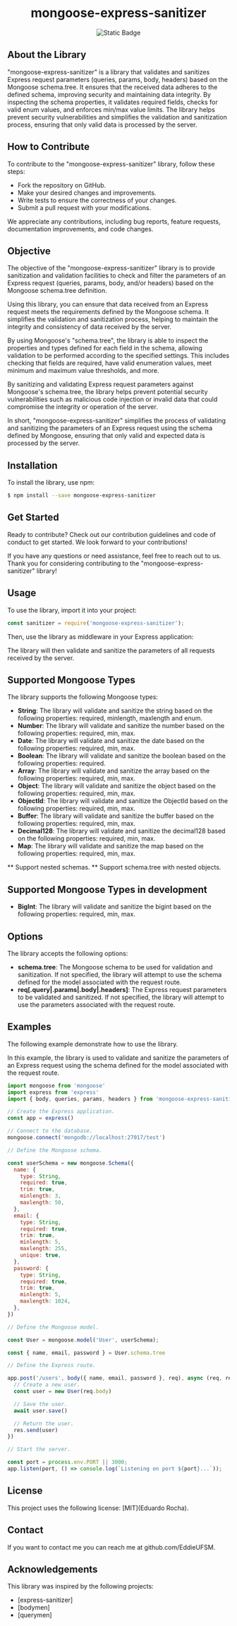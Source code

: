 <h1 align="center"> mongoose-express-sanitizer </h1>

<p align="center">
  <img alt="Static Badge" src="https://badge.fury.io/js/mongoose-express-sanitizer.svg">
</p>

## About the Library

"mongoose-express-sanitizer" is a library that validates and sanitizes Express request parameters (queries, params, body, headers) based on the Mongoose schema.tree. It ensures that the received data adheres to the defined schema, improving security and maintaining data integrity. By inspecting the schema properties, it validates required fields, checks for valid enum values, and enforces min/max value limits. The library helps prevent security vulnerabilities and simplifies the validation and sanitization process, ensuring that only valid data is processed by the server.


## How to Contribute

To contribute to the "mongoose-express-sanitizer" library, follow these steps:

- Fork the repository on GitHub.
- Make your desired changes and improvements.
- Write tests to ensure the correctness of your changes.
- Submit a pull request with your modifications.

We appreciate any contributions, including bug reports, feature requests, documentation improvements, and code changes.


## Objective

The objective of the "mongoose-express-sanitizer" library is to provide sanitization and validation facilities to check and filter the parameters of an Express request (queries, params, body, and/or headers) based on the Mongoose schema.tree definition.

Using this library, you can ensure that data received from an Express request meets the requirements defined by the Mongoose schema. It simplifies the validation and sanitization process, helping to maintain the integrity and consistency of data received by the server.

By using Mongoose's "schema.tree", the library is able to inspect the properties and types defined for each field in the schema, allowing validation to be performed according to the specified settings. This includes checking that fields are required, have valid enumeration values, meet minimum and maximum value thresholds, and more.

By sanitizing and validating Express request parameters against Mongoose's schema.tree, the library helps prevent potential security vulnerabilities such as malicious code injection or invalid data that could compromise the integrity or operation of the server.

In short, "mongoose-express-sanitizer" simplifies the process of validating and sanitizing the parameters of an Express request using the schema defined by Mongoose, ensuring that only valid and expected data is processed by the server.

## Installation

To install the library, use npm:

```sh
$ npm install --save mongoose-express-sanitizer
```

## Get Started

Ready to contribute? Check out our contribution guidelines and code of conduct to get started. We look forward to your contributions!

If you have any questions or need assistance, feel free to reach out to us. Thank you for considering contributing to the "mongoose-express-sanitizer" library!

## Usage

To use the library, import it into your project:

```js
const sanitizer = require('mongoose-express-sanitizer');
```

Then, use the library as middleware in your Express application:

The library will then validate and sanitize the parameters of all requests received by the server.

## Supported Mongoose Types 

The library supports the following Mongoose types:

- **String**: The library will validate and sanitize the string based on the following properties: required, minlength, maxlength and enum.
- **Number**: The library will validate and sanitize the number based on the following properties: required, min, max.
- **Date**: The library will validate and sanitize the date based on the following properties: required, min, max.
- **Boolean**: The library will validate and sanitize the boolean based on the following properties: required.
- **Array**: The library will validate and sanitize the array based on the following properties: required, min, max.
- **Object**: The library will validate and sanitize the object based on the following properties: required, min, max.
- **ObjectId**: The library will validate and sanitize the ObjectId based on the following properties: required, min, max.
- **Buffer**: The library will validate and sanitize the buffer based on the following properties: required, min, max.
- **Decimal128**: The library will validate and sanitize the decimal128 based on the following properties: required, min, max.
- **Map**: The library will validate and sanitize the map based on the following properties: required, min, max.
  
** Support nested schemas.
** Support schema.tree with nested objects.

## Supported Mongoose Types in development

- **BigInt**: The library will validate and sanitize the bigint based on the following properties: required, min, max.

## Options

The library accepts the following options:

- **schema.tree**: The Mongoose schema to be used for validation and sanitization. If not specified, the library will attempt to use the schema defined for the model associated with the request route.
- **req[.query|.params|.body|.headers]**: The Express request parameters to be validated and sanitized. If not specified, the library will attempt to use the parameters associated with the request route.

## Examples

The following example demonstrate how to use the library.

In this example, the library is used to validate and sanitize the parameters of an Express request using the schema defined for the model associated with the request route.

```js
import mongoose from 'mongoose'
import express from 'express'
import { body, queries, params, headers } from 'mongoose-express-sanitizer'

// Create the Express application.
const app = express()

// Connect to the database.
mongoose.connect('mongodb://localhost:27017/test')

// Define the Mongoose schema.

const userSchema = new mongoose.Schema({
  name: {
    type: String,
    required: true,
    trim: true,
    minlength: 3,
    maxlength: 50,
  },
  email: {
    type: String,
    required: true,
    trim: true,
    minlength: 5,
    maxlength: 255,
    unique: true,
  },
  password: {
    type: String,
    required: true,
    trim: true,
    minlength: 5,
    maxlength: 1024,
  },
})

// Define the Mongoose model.

const User = mongoose.model('User', userSchema);

const { name, email, password } = User.schema.tree

// Define the Express route.

app.post('/users', body({ name, email, password }, req), async (req, res) => {
  // Create a new user.
  const user = new User(req.body)

  // Save the user.
  await user.save()

  // Return the user.
  res.send(user)
})

// Start the server.

const port = process.env.PORT || 3000;
app.listen(port, () => console.log(`Listening on port ${port}...`));
```

## License

This project uses the following license: [MIT](Eduardo Rocha).

## Contact

If you want to contact me you can reach me at github.com/EddieUFSM.

## Acknowledgements

This library was inspired by the following projects:

- [express-sanitizer]
- [bodymen]
- [querymen]
